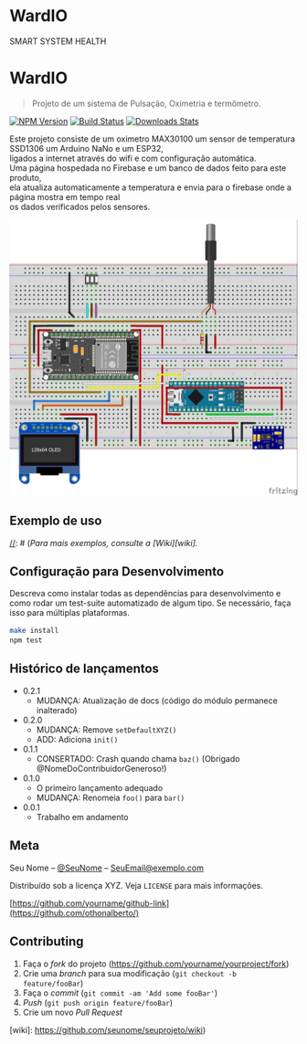 # WardIO
SMART SYSTEM HEALTH
# WardIO
> Projeto de um sistema de Pulsação, Oximetria e termômetro.

[![NPM Version][npm-image]][npm-url]
[![Build Status][travis-image]][travis-url]
[![Downloads Stats][npm-downloads]][npm-url]

Este projeto consiste de um oximetro MAX30100 um sensor de temperatura SSD1306 um Arduino NaNo e um ESP32,</br> 
ligados a internet através do wifi e com configuração automática.</br>
Uma página hospedada no Firebase e um banco de dados feito para este produto,</br>
ela atualiza automaticamente a temperatura e envia para o firebase onde a página mostra em tempo real </br>
os dados verificados pelos sensores.

![](./Imagens/WardIONano_bb.jpg)



## Exemplo de uso

[//]: # (Alguns exemplos interessantes e úteis sobre como seu projeto pode ser utilizado. Adicione blocos de códigos e, se necessário, screenshots.)


[//]: # (_Para mais exemplos, consulte a [Wiki][wiki]._ 

## Configuração para Desenvolvimento

Descreva como instalar todas as dependências para desenvolvimento e como rodar um test-suite automatizado de algum tipo. Se necessário, faça isso para múltiplas plataformas.

```sh
make install
npm test
```

## Histórico de lançamentos

* 0.2.1
    * MUDANÇA: Atualização de docs (código do módulo permanece inalterado)
* 0.2.0
    * MUDANÇA: Remove `setDefaultXYZ()`
    * ADD: Adiciona `init()`
* 0.1.1
    * CONSERTADO: Crash quando chama `baz()` (Obrigado @NomeDoContribuidorGeneroso!)
* 0.1.0
    * O primeiro lançamento adequado
    * MUDANÇA: Renomeia `foo()` para `bar()`
* 0.0.1
    * Trabalho em andamento

## Meta

Seu Nome – [@SeuNome](https://twitter.com/...) – SeuEmail@exemplo.com

Distribuído sob a licença XYZ. Veja `LICENSE` para mais informações.

[https://github.com/yourname/github-link](https://github.com/othonalberto/)

## Contributing

1. Faça o _fork_ do projeto (<https://github.com/yourname/yourproject/fork>)
2. Crie uma _branch_ para sua modificação (`git checkout -b feature/fooBar`)
3. Faça o _commit_ (`git commit -am 'Add some fooBar'`)
4. _Push_ (`git push origin feature/fooBar`)
5. Crie um novo _Pull Request_

[npm-image]: https://img.shields.io/npm/v/datadog-metrics.svg?style=flat-square
[npm-url]: https://npmjs.org/package/datadog-metrics
[npm-downloads]: https://img.shields.io/npm/dm/datadog-metrics.svg?style=flat-square
[travis-image]: https://img.shields.io/travis/dbader/node-datadog-metrics/master.svg?style=flat-square
[travis-url]: https://travis-ci.org/dbader/node-datadog-metrics
[wiki]: https://github.com/seunome/seuprojeto/wiki)
